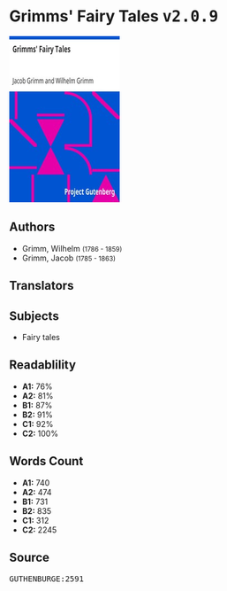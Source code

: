 # Grimms' Fairy Tales <kbd>v2.0.9</kbd>

![](./cover.medium.jpg "")

## Authors


 - Grimm, Wilhelm <small>(1786 - 1859)</small>
 - Grimm, Jacob <small>(1785 - 1863)</small>

## Translators



## Subjects


 - Fairy tales

## Readablility


 - **A1:** 76%
 - **A2:** 81%
 - **B1:** 87%
 - **B2:** 91%
 - **C1:** 92%
 - **C2:** 100%

## Words Count


 - **A1:** 740
 - **A2:** 474
 - **B1:** 731
 - **B2:** 835
 - **C1:** 312
 - **C2:** 2245

## Source


<kbd>GUTHENBURGE:2591</kbd>
